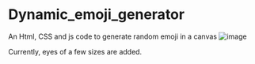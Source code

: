 # Dynamic_emoji_generator
An Html, CSS and js code to generate random emoji in a canvas 
![image](https://github.com/Abinbn/Dynamic_emoji_generator/assets/82628577/745f1c54-9b00-452c-bd61-cbeee3fcdba0)

Currently, eyes of a few sizes are added. 

